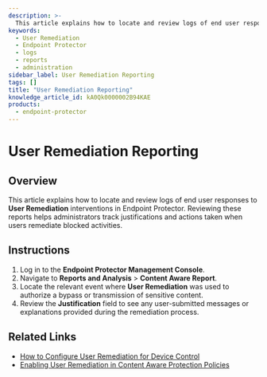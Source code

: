 ```yaml
---
description: >-
  This article explains how to locate and review logs of end user responses to User Remediation interventions in Endpoint Protector.
keywords:
  - User Remediation
  - Endpoint Protector
  - logs
  - reports
  - administration
sidebar_label: User Remediation Reporting
tags: []
title: "User Remediation Reporting"
knowledge_article_id: kA0Qk0000002B94KAE
products:
  - endpoint-protector
---
```


# User Remediation Reporting

## Overview

This article explains how to locate and review logs of end user responses to **User Remediation** interventions in Endpoint Protector. Reviewing these reports helps administrators track justifications and actions taken when users remediate blocked activities.

## Instructions

1. Log in to the **Endpoint Protector Management Console**.
2. Navigate to **Reports and Analysis** > **Content Aware Report**.
3. Locate the relevant event where **User Remediation** was used to authorize a bypass or transmission of sensitive content.
4. Review the **Justification** field to see any user-submitted messages or explanations provided during the remediation process.

## Related Links

- [How to Configure User Remediation for Device Control](/docs/kb/endpointprotector/how-to-configure-user-remediation-for-device-control.md)
- [Enabling User Remediation in Content Aware Protection Policies](/docs/kb/endpointprotector/enabling-user-remediation-in-content-aware-protection-policies.md)